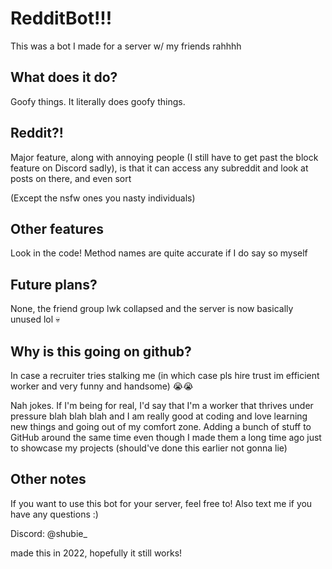 # RedditBot!!!
This was a bot I made for a server w/ my friends rahhhh

## What does it do?
Goofy things. It literally does goofy things. 

## Reddit?!
Major feature, along with annoying people (I still have to get past the block feature on Discord sadly), is that it can access any subreddit and look at posts on there, and even sort

(Except the nsfw ones you nasty individuals)

## Other features
Look in the code! Method names are quite accurate if I do say so myself

## Future plans?
None, the friend group lwk collapsed and the server is now basically unused lol 💀

## Why is this going on github?
In case a recruiter tries stalking me (in which case pls hire trust im efficient worker and very funny and handsome) 😭😭

Nah jokes. If I'm being for real, I'd say that I'm a worker that thrives under pressure blah blah blah and I am really good at coding and love learning new things and going out of my comfort zone. Adding a bunch of stuff to GitHub around the same time even though I made them a long time ago just to showcase my projects (should've done this earlier not gonna lie)

## Other notes

If you want to use this bot for your server, feel free to! Also text me if you have any questions :) 

Discord: @shubie_

made this in 2022, hopefully it still works!
